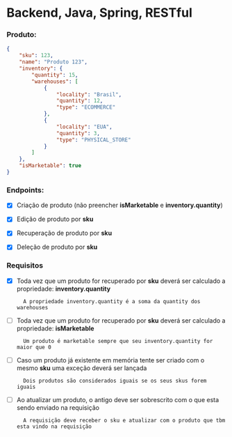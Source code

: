 # Backend, Java, Spring, RESTful

### Produto:

```json
{
    "sku": 123,
    "name": "Produto 123",
    "inventory": {
        "quantity": 15,
        "warehouses": [
            {
                "locality": "Brasil",
                "quantity": 12,
                "type": "ECOMMERCE"
            },
            {
                "locality": "EUA",
                "quantity": 3,
                "type": "PHYSICAL_STORE"
            }
        ]
    },
    "isMarketable": true
}
```

### Endpoints:

- [x] Criação de produto (não preencher **isMarketable** e **inventory.quantity**)

- [x] Edição de produto por **sku**

- [x] Recuperação de produto por **sku**

- [x] Deleção de produto por **sku**


### Requisitos

- [x] Toda vez que um produto for recuperado por **sku** deverá ser calculado a propriedade: **inventory.quantity**

        A propriedade inventory.quantity é a soma da quantity dos warehouses

- [ ] Toda vez que um produto for recuperado por **sku** deverá ser calculado a propriedade: **isMarketable**

        Um produto é marketable sempre que seu inventory.quantity for maior que 0

- [ ] Caso um produto já existente em memória tente ser criado com o mesmo **sku** uma exceção deverá ser lançada

        Dois produtos são considerados iguais se os seus skus forem iguais


- [ ] Ao atualizar um produto, o antigo deve ser sobrescrito com o que esta sendo enviado na requisição

        A requisição deve receber o sku e atualizar com o produto que tbm esta vindo na requisição
